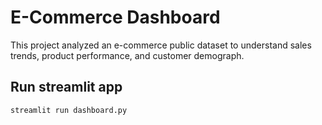 # E-Commerce Dashboard

This project analyzed an e-commerce public dataset to understand sales trends, product performance, and customer demograph.

## Run streamlit app
```
streamlit run dashboard.py
```
